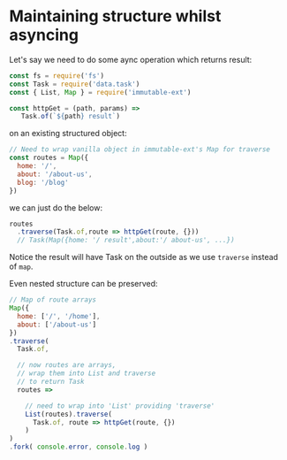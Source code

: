 # Maintaining structure whilst asyncing

Let's say we need to do some aync operation which returns result: 

```javascript
const fs = require('fs')
const Task = require('data.task')
const { List, Map } = require('immutable-ext')

const httpGet = (path, params) =>
   Task.of(`${path} result`)
```

on an existing structured object: 

```javascript
// Need to wrap vanilla object in immutable-ext's Map for traverse
const routes = Map({
  home: '/',
  about: '/about-us',
  blog: '/blog'
})
```

we can just do the below: 

```javascript
routes
  .traverse(Task.of,route => httpGet(route, {})) 
  // Task(Map({home: '/ result',about:'/ about-us', ...})
```

Notice the result will have Task on the outside as we use `traverse` instead of `map`.


Even nested structure can be preserved:

```javascript
// Map of route arrays
Map({
  home: ['/', '/home'],
  about: ['/about-us']
})
.traverse(
  Task.of,

  // now routes are arrays,
  // wrap them into List and traverse
  // to return Task
  routes =>

    // need to wrap into 'List' providing 'traverse'
    List(routes).traverse(
      Task.of, route => httpGet(route, {})
    )
)
.fork( console.error, console.log )
```